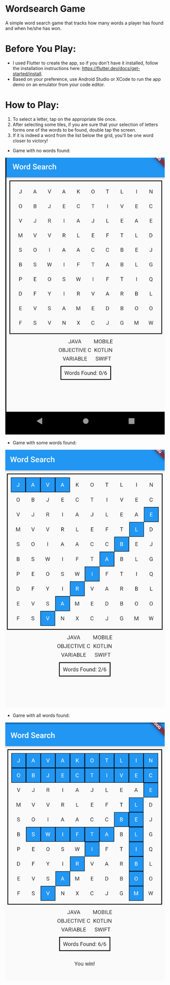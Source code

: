 # Wordsearch Game
A simple word search game that tracks how many words a player has found and when he/she has won.

# Before You Play:
* I used Flutter to create the app, so if you don't have it installed, follow the installation instructions here: https://flutter.dev/docs/get-started/install.
* Based on your preference, use Android Studio or XCode to run the app demo on an emulator from your code editor.

# How to Play:
1. To select a letter, tap on the appropriate tile once.
1. After selecting some tiles, if you are sure that your selection of letters forms one of the words to be found, double tap the screen.
1. If it is indeed a word from the list below the grid, you'll be one word closer to victory!


* Game with no words found:

![Word Search with no words found](/assets/nowords.png)

* Game with some words found:

![Word Search with some words found](/assets/somewords.png)


* Game with all words found:

![Word Search with all words found](/assets/allwords.png)
